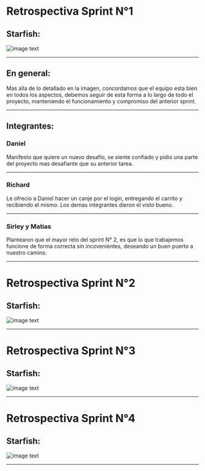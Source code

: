 # Retrospectiva Sprint N°1

## Starfish:
![image text](https://github.com/dbarrera8912/grupo_2_BuonAseo/blob/develop/public/img/imageRetroMd/Starfish.PNG)
***
## En general:
Mas alla de lo detallado en la imagen, concordamos que el equipo esta bien en todos los aspectos, debemos seguir de esta forma a lo largo de todo el proyecto, manteniendo el funcionamiento y compromiso del anterior sprint.

***
## Integrantes:

### Daniel
Manifesto que quiere un nuevo desafío, se siente confiado y pidio una parte del proyecto mas desafiante que su anterior tarea.
***
### Richard
Le ofrecio a Daniel hacer un canje por el login, entregando el carrito y recibiendo el mismo. Los demas integrantes dieron el visto bueno.
***
### Sirley y Matias
Plantearon que el mayor reto del sprint N° 2, es que lo que trabajemos funcione de forma correcta sin incovenientes, deseando un buen puerto a nuestro camino.
***

# Retrospectiva Sprint N°2

## Starfish:
![image text](https://github.com/dbarrera8912/grupo_2_BuonAseo/blob/develop/public/img/imageRetroMd/StarfishSprint2.jpg)
***

# Retrospectiva Sprint N°3

## Starfish:
![image text](https://github.com/dbarrera8912/grupo_2_BuonAseo/blob/develop/public/img/imageRetroMd/StarfishSprint3.jpg)
***


# Retrospectiva Sprint N°4

## Starfish:
![image text](https://github.com/dbarrera8912/grupo_2_BuonAseo/blob/develop/public/img/imageRetroMd/StarfishSprint4.jpg)
***

